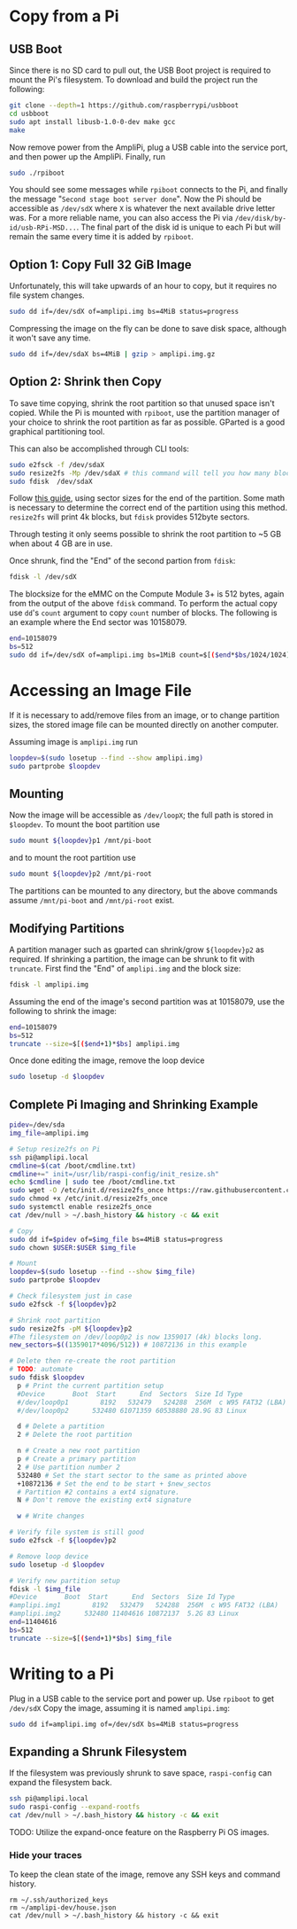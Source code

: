 # Copy from a Pi

## USB Boot
Since there is no SD card to pull out,
the USB Boot project is required to mount the Pi's filesystem.
To download and build the project run the following:
```sh
git clone --depth=1 https://github.com/raspberrypi/usbboot
cd usbboot
sudo apt install libusb-1.0-0-dev make gcc
make
```

Now remove power from the AmpliPi, plug a USB cable into the service port,
and then power up the AmpliPi. Finally, run
```sh
sudo ./rpiboot
```

You should see some messages while `rpiboot` connects to the Pi,
and finally the message "`Second stage boot server done`".
Now the Pi should be accessible as `/dev/sdX` where `X` is whatever
the next available drive letter was.
For a more reliable name, you can also access the Pi via
`/dev/disk/by-id/usb-RPi-MSD...`.
The final part of the disk id is unique to each Pi but will remain the same
every time it is added by `rpiboot`.

## Option 1: Copy Full 32 GiB Image
Unfortunately, this will take upwards of an hour to copy,
but it requires no file system changes.
```sh
sudo dd if=/dev/sdX of=amplipi.img bs=4MiB status=progress
```

Compressing the image on the fly can be done to save disk space,
although it won't save any time.
```sh
sudo dd if=/dev/sdaX bs=4MiB | gzip > amplipi.img.gz
```

## Option 2: Shrink then Copy
To save time copying, shrink the root partition so that unused space isn't copied.
While the Pi is mounted with `rpiboot`, use the partition manager of your choice to shrink the root partition as far as possible.
GParted is a good graphical partitioning tool.

This can also be accomplished through CLI tools:
```sh
sudo e2fsck -f /dev/sdaX
sudo resize2fs -Mp /dev/sdaX # this command will tell you how many blocks it has been shrunk into
sudo fdisk  /dev/sdaX
```
Follow [this guide](https://access.redhat.com/documentation/en-us/red_hat_enterprise_linux/7/html/storage_administration_guide/s2-disk-storage-parted-resize-part), using sector sizes for the end of the partition. Some math is necessary to determine the correct end of the partition using this method. `resize2fs` will print 4k blocks, but `fdisk` provides 512byte sectors.

Through testing it only seems possible to shrink the root partition to ~5 GB
when about 4 GB are in use.

Once shrunk, find the "End" of the second partion from `fdisk`:
```sh
fdisk -l /dev/sdX
```

The blocksize for the eMMC on the Compute Module 3+ is 512 bytes,
again from the output of the above `fdisk` command.
To perform the actual copy use `dd`'s `count` argument to copy `count`
number of blocks.
The following is an example where the End sector was 10158079.

```sh
end=10158079
bs=512
sudo dd if=/dev/sdX of=amplipi.img bs=1MiB count=$[($end*$bs/1024/1024)+1] status=progress
```

# Accessing an Image File
If it is necessary to add/remove files from an image, or to change partition
sizes, the stored image file can be mounted directly on another computer.

Assuming image is `amplipi.img` run
```sh
loopdev=$(sudo losetup --find --show amplipi.img)
sudo partprobe $loopdev
```

## Mounting
Now the image will be accessible as `/dev/loopX`; the full path is stored in `$loopdev`.
To mount the boot partition use
```sh
sudo mount ${loopdev}p1 /mnt/pi-boot
```
and to mount the root partition use
```sh
sudo mount ${loopdev}p2 /mnt/pi-root
```
The partitions can be mounted to any directory, but the above commands assume
`/mnt/pi-boot` and `/mnt/pi-root` exist.

## Modifying Partitions
A partition manager such as gparted can shrink/grow `${loopdev}p2` as required.
If shrinking a partition, the image can be shrunk to fit with `truncate`.
First find the "End" of `amplipi.img` and the block size:
```sh
fdisk -l amplipi.img
```

Assuming the end of the image's second partition was at 10158079,
use the following to shrink the image:
```sh
end=10158079
bs=512
truncate --size=$[($end+1)*$bs] amplipi.img
```

Once done editing the image, remove the loop device
```sh
sudo losetup -d $loopdev
```

## Complete Pi Imaging and Shrinking Example
```bash
pidev=/dev/sda
img_file=amplipi.img

# Setup resize2fs on Pi
ssh pi@amplipi.local
cmdline=$(cat /boot/cmdline.txt)
cmdline+=" init=/usr/lib/raspi-config/init_resize.sh"
echo $cmdline | sudo tee /boot/cmdline.txt
sudo wget -O /etc/init.d/resize2fs_once https://raw.githubusercontent.com/RPi-Distro/pi-gen/master/stage2/01-sys-tweaks/files/resize2fs_once
sudo chmod +x /etc/init.d/resize2fs_once
sudo systemctl enable resize2fs_once
cat /dev/null > ~/.bash_history && history -c && exit

# Copy
sudo dd if=$pidev of=$img_file bs=4MiB status=progress
sudo chown $USER:$USER $img_file

# Mount
loopdev=$(sudo losetup --find --show $img_file)
sudo partprobe $loopdev

# Check filesystem just in case
sudo e2fsck -f ${loopdev}p2

# Shrink root partition
sudo resize2fs -pM ${loopdev}p2
#The filesystem on /dev/loop0p2 is now 1359017 (4k) blocks long.
new_sectors=$((1359017*4096/512)) # 10872136 in this example

# Delete then re-create the root partition
# TODO: automate
sudo fdisk $loopdev
  p # Print the current partition setup
  #Device       Boot  Start      End  Sectors  Size Id Type
  #/dev/loop0p1        8192   532479   524288  256M  c W95 FAT32 (LBA)
  #/dev/loop0p2      532480 61071359 60538880 28.9G 83 Linux

  d # Delete a partition
  2 # Delete the root partition

  n # Create a new root partition
  p # Create a primary partition
  2 # Use partition number 2
  532480 # Set the start sector to the same as printed above
  +10872136 # Set the end to be start + $new_sectos
  # Partition #2 contains a ext4 signature.
  N # Don't remove the existing ext4 signature

  w # Write changes

# Verify file system is still good
sudo e2fsck -f ${loopdev}p2

# Remove loop device
sudo losetup -d $loopdev

# Verify new partition setup
fdisk -l $img_file
#Device       Boot  Start      End  Sectors  Size Id Type
#amplipi.img1        8192   532479   524288  256M  c W95 FAT32 (LBA)
#amplipi.img2      532480 11404616 10872137  5.2G 83 Linux
end=11404616
bs=512
truncate --size=$[($end+1)*$bs] $img_file
```

# Writing to a Pi
Plug in a USB cable to the service port and power up.
Use `rpiboot` to get `/dev/sdX`
Copy the image, assuming it is named `amplipi.img`:
```sh
sudo dd if=amplipi.img of=/dev/sdX bs=4MiB status=progress
```

## Expanding a Shrunk Filesystem
If the filesystem was previously shrunk to save space,
`raspi-config` can expand the filesystem back.
```sh
ssh pi@amplipi.local
sudo raspi-config --expand-rootfs
cat /dev/null > ~/.bash_history && history -c && exit
```
TODO: Utilize the expand-once feature on the Raspberry Pi OS images.

### Hide your traces
To keep the clean state of the image, remove any SSH keys
and command history.
```
rm ~/.ssh/authorized_keys
rm ~/amplipi-dev/house.json
cat /dev/null > ~/.bash_history && history -c && exit
```
